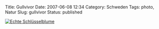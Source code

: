 Title: Gullvivor
Date: 2007-06-08 12:34
Category: Schweden
Tags: photo, Natur
Slug: gullvivor
Status: published

[![Echte
Schlüsselblume](/pic/gullvivor_s.jpg "Echte Schlüsselblume")](/pic/gullvivor_l.jpg)

